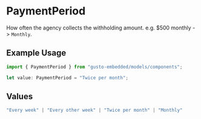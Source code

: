 # PaymentPeriod

How often the agency collects the withholding amount. e.g. $500 monthly -> `Monthly`.

## Example Usage

```typescript
import { PaymentPeriod } from "gusto-embedded/models/components";

let value: PaymentPeriod = "Twice per month";
```

## Values

```typescript
"Every week" | "Every other week" | "Twice per month" | "Monthly"
```